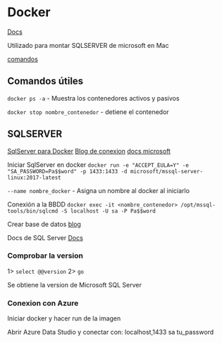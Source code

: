 # Docker

[Docs](https://docs.docker.com/docker-for-mac/)

Utilizado para montar SQLSERVER de microsoft en Mac


[comandos](https://docs.docker.com/engine/reference/commandline/stop/)

## Comandos útiles

`docker ps -a` - Muestra los contenedores activos y pasivos

`docker stop nombre_contenedor` - detiene el contenedor

## SQLSERVER

[SqlServer para Docker](https://hub.docker.com/_/microsoft-mssql-server)
[Blog de conexion](https://dockertips.com/ms_sql_server)
[docs microsoft](https://docs.microsoft.com/en-us/sql/azure-data-studio/quickstart-sql-server?view=sql-server-2017)

Iniciar SqlServer en docker
`docker run -e "ACCEPT_EULA=Y" -e "SA_PASSWORD=Pa$$word" -p 1433:1433 -d microsoft/mssql-server-linux:2017-latest`

`--name nombre_docker` - Asigna un nombre al docker al iniciarlo

Conexión a la BBDD
`docker exec -it <nombre_contenedor> /opt/mssql-tools/bin/sqlcmd -S localhost -U sa -P Pa$$word`

Crear base de datos
[blog](https://database.guide/create-a-sql-server-database-with-azure-data-studio/)

Docs de SQL Server
[Docs](https://www.sqlservertutorial.net/sql-server-basics/sql-server-foreign-key/)

### Comprobar la version
1> `select @@version`
2> `go`

Se obtiene la version de Microsoft SQL Server

### Conexion con Azure

Iniciar docker y hacer run de la imagen

Abrir Azure Data Studio y conectar con:
  localhost,1433
  sa
  tu_password





